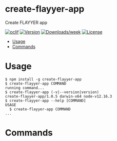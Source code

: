 create-flayyer-app
==================

Create FLAYYER app

[![oclif](https://img.shields.io/badge/cli-oclif-brightgreen.svg)](https://oclif.io)
[![Version](https://img.shields.io/npm/v/create-flayyer-app.svg)](https://npmjs.org/package/create-flayyer-app)
[![Downloads/week](https://img.shields.io/npm/dw/create-flayyer-app.svg)](https://npmjs.org/package/create-flayyer-app)
[![License](https://img.shields.io/npm/l/create-flayyer-app.svg)](https://github.com/flayyer/create-flayyer-app/blob/master/package.json)

<!-- toc -->
* [Usage](#usage)
* [Commands](#commands)
<!-- tocstop -->
# Usage
<!-- usage -->
```sh-session
$ npm install -g create-flayyer-app
$ create-flayyer-app COMMAND
running command...
$ create-flayyer-app (-v|--version|version)
create-flayyer-app/1.0.5 darwin-x64 node-v12.16.3
$ create-flayyer-app --help [COMMAND]
USAGE
  $ create-flayyer-app COMMAND
...
```
<!-- usagestop -->
# Commands
<!-- commands -->

<!-- commandsstop -->
